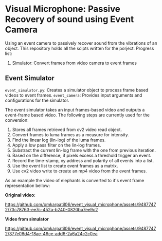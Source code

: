 # Visual Microphone: Passive Recovery of sound using Event Camera
Using an event camera to passively recover sound from the vibrations of an object. This repository holds all the scipts written for the porject.
Progress list:
1. Simulator: Convert frames from video camera to event frames

## Event Simulator
```event_simulator.py```: Creates a simulator object to process frame based videos to event frames.
```event_camera```: Provides input arguments and configurations for the simulator.

The event simulator takes an input frames-based video and outputs a event-frame based video. The following steps are currently used for the conversion:

1. Stores all frames retrieved from cv2 video read object.
2. Convert frames to luma frames as a measure for intensity.
3. Find the linear log (lin-log) of the luma frames.
4. Apply a low pass filter on the lin-log frames.
5. Substract the current lin-log frame with the one from previous iteration.
6. Based on the difference, if pixels excess a threshold trigger an event.
7. Record the time-stamp, xy address and polarity of all events into a list.
8. Use the event list to create event frames as a matrix.
9. Use cv2 video write to create an mp4 video from the event frames.

As an example the video of elephants is converted to it's event frame representation bellow:

**Original video:**

https://github.com/omkarpatil06/event_visual_microphone/assets/94877472/73c78763-ee7c-452a-b240-0820ba7ee9c2

**Video from simulator**

https://github.com/omkarpatil06/event_visual_microphone/assets/94877472/377e06d4-18ae-46ce-add6-2a6a24c2c0ea


